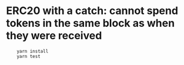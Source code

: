 # ERC20 with a catch: cannot spend tokens in the same block as when they were received

        yarn install
        yarn test
